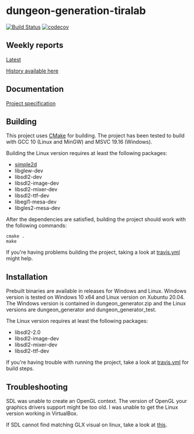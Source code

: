 # dungeon-generation-tiralab
[![Build Status](https://travis-ci.com/mikaelfr/dungeon-generation-tiralab.svg?branch=master)](https://travis-ci.com/mikaelfr/dungeon-generation-tiralab)
[![codecov](https://codecov.io/gh/mikaelfr/dungeon-generation-tiralab/branch/master/graph/badge.svg)](https://codecov.io/gh/mikaelfr/dungeon-generation-tiralab)
## Weekly reports
[Latest](https://github.com/mikaelfr/dungeon-generation-tiralab/blob/master/weekly_reports/week4.md)

[History available here](https://github.com/mikaelfr/dungeon-generation-tiralab/blob/master/weekly_reports/)

## Documentation
[Project specification](https://github.com/mikaelfr/dungeon-generation-tiralab/blob/master/docs/project_spec.md)

## Building

This project uses [CMake](https://cmake.org/) for building. The project has been tested to build with GCC 10 (Linux and MinGW) and MSVC 19.16 (Windows). 

Building the Linux version requires at least the following packages:
- [simple2d](https://github.com/simple2d/simple2d)
- libglew-dev
- libsdl2-dev
- libsdl2-image-dev
- libsdl2-mixer-dev
- libsdl2-ttf-dev
- libegl1-mesa-dev
- libgles2-mesa-dev

After the dependencies are satisfied, building the project should work with the following commands:

    cmake .
    make

If you're having problems building the project, taking a look at [travis.yml](https://github.com/mikaelfr/dungeon-generation-tiralab/blob/master/.travis.yml) might help.

## Installation

Prebuilt binaries are available in releases for Windows and Linux. Windows version is tested on Windows 10 x64 and Linux version on Xubuntu 20.04. The Windows version is contained in dungeon_generator.zip and the Linux versions are dungeon_generator and dungeon_generator_test. 

The Linux version requires at least the following packages:

* libsdl2-2.0
* libsdl2-image-dev
* libsdl2-mixer-dev
* libsdl2-ttf-dev

If you're having trouble with running the project, take a look at [travis.yml](https://github.com/mikaelfr/dungeon-generation-tiralab/blob/master/.travis.yml) for build steps.

## Troubleshooting

SDL was unable to create an OpenGL context. The version of OpenGL your graphics drivers support might be too old. I was unable to get the Linux version working in VirtualBox.

If SDL cannot find matching GLX visual on linux, take a look at [this](https://stackoverflow.com/questions/41338549/sdl2-cant-create-window-since-it-couldnt-find-matching-glx-visual).
